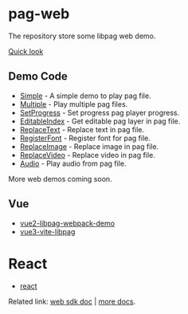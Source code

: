 # pag-web

The repository store some libpag web demo.

[Quick look](https://pag.io/pag-web/)

## Demo Code

- [Simple](./pages/simple.html) - A simple demo to play pag file.
- [Multiple](./pages/multiple.html) - Play multiple pag files.
- [SetProgress](./pages/setprogress.html) - Set progress pag player progress.
- [EditableIndex](./pages/editable-index.html) - Get editable pag layer in pag file.
- [ReplaceText](./pages/replace-text.html) - Replace text in pag file.
- [RegisterFont](./pages/register-font.html) - Register font for pag file.
- [ReplaceImage](./pages/replace-image.html) - Replace image in pag file.
- [ReplaceVideo](./pages/replace-video.html) - Replace video in pag file.
- [Audio](./pages/audio.html) - Play audio from pag file.

More web demos coming soon.

## Vue

- [vue2-libpag-webpack-demo](https://github.com/libpag/pag-web/tree/main/vue/vue2)
- [vue3-vite-libpag](https://github.com/libpag/pag-web/tree/main/vue/vue3)

# React

- [react](https://github.com/libpag/pag-web/tree/main/react)

Related link: [web sdk doc](https://github.com/Tencent/libpag/tree/main/web) | [more docs](https://github.com/Tencent/libpag).